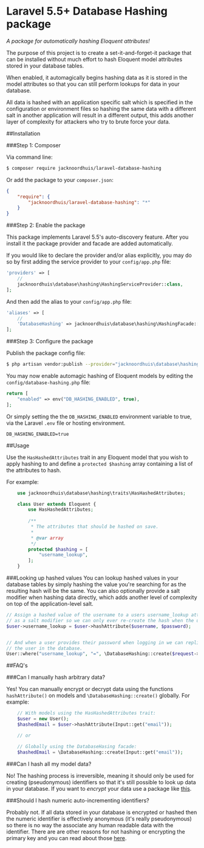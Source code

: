 Laravel 5.5+ Database Hashing package
===============
_A package for automatically hashing Eloquent attributes!_

The purpose of this project is to create a set-it-and-forget-it package that can be installed without much effort to hash Eloquent model attributes stored in your database tables.

When enabled, it automagically begins hashing data as it is stored in the model attributes so that you can still perform lookups for data in your database.

All data is hashed with an application specific salt which is specified in the configuration or environment files so hashing the same data with a different salt in another application will result in a different output, this adds another layer of complexity for attackers who try to brute force your data.

##Installation

###Step 1: Composer

Via command line:
```bash
$ composer require jacknoordhuis/laravel-database-hashing
```
Or add the package to your `composer.json`:
```json
{
    "require": {
        "jacknoordhuis/laravel-database-hashing": "*"
    }
}
```

###Step 2: Enable the package

This package implements Laravel 5.5's auto-discovery feature. After you install it the package provider and facade are added automatically.

If you would like to declare the provider and/or alias explicitly, you may do so by first adding the service provider to your `config/app.php` file:
```php
'providers' => [
    //
    jacknoordhuis\database\hashing\HashingServiceProvider::class,
];
```
And then add the alias to your `config/app.php` file:
```php
'aliases' => [
    //
    'DatabaseHashing' => jacknoordhuis\database\hashing\HashingFacade::class,
];
```
###Step 3: Configure the package

Publish the package config file:
```bash
$ php artisan vendor:publish --provider="jacknoordhuis\database\hashing\HashingServiceProvider"
```
You may now enable automagic hashing of Eloquent models by editing the `config/database-hashing.php` file:
```php
return [
    "enabled" => env("DB_HASHING_ENABLED", true),
];
```
Or simply setting the the `DB_HASHING_ENABLED` environment variable to true, via the Laravel `.env` file or hosting environment.
```dotenv
DB_HASHING_ENABLED=true
```

##Usage

Use the `HasHashedAttributes` trait in any Eloquent model that you wish to apply hashing to and define a `protected $hashing` array containing a list of the attributes to hash.

For example:
```php
    use jacknoordhuis\database\hashing\traits\HasHashedAttributes;

    class User extends Eloquent {
        use HasHashedAttributes;
       
        /**
         * The attributes that should be hashed on save.
         *
         * @var array
         */
        protected $hashing = [
            "username_lookup",
        ];
    }
```

###Looking up hashed values
You can lookup hashed values in your database tables by simply hashing the value you're searching for as the resulting hash will be the same. You can also optionally provide a salt modifier when hashing data directly, which adds another level of complexity on top of the application-level salt.
```php
// Assign a hashed value of the username to a users username_lookup attribute with the password
// as a salt modifier so we can only ever re-create the hash when the user provides their password.
$user->username_lookup = $user->hashAttribute($username, $password);


// And when a user provides their password when logging in we can replicate the hash and search for
// the user in the database.
User::where("username_lookup", "=", \DatabaseHashing::create($request->get("username"), $request->get("password")));
```

##FAQ's

###Can I manually hash arbitrary data?

Yes! You can manually encrypt or decrypt data using the functions `hashAttribute()` on models and `\DatabaseHashing::create()` globally. For example:

```php
    // With models using the HasHashedAttributes trait:
    $user = new User();
    $hashedEmail = $user->hashAttribute(Input::get("email"));

    // or

    // Globally using the DatabaseHasing facade:
    $hashedEmail = \DatabaseHashing::create(Input::get("email"));
```

###Can I hash all my model data?

No! The hashing process is irreversible, meaning it should only be used for creating (pseudonymous) identifiers so that it's still possible to look up data in your database. If you want to *encrypt* your data use a package like [this](https://github.com/austinheap/laravel-database-encryption).

###Should I hash numeric auto-incrementing identifiers?

Probably not. If all data stored in your database is encrypted or hashed then the numeric identifier is effectively anonymous (it's really pseudonymous) so there is no way the associate any human readable data with the identifier. There are are other reasons for not hashing or encrypting the primary key and you can read about those [here](https://stackoverflow.com/a/34423898).
